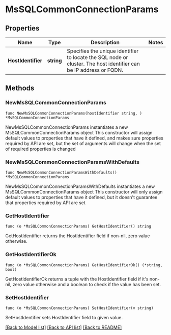 # MsSQLCommonConnectionParams

## Properties

Name | Type | Description | Notes
------------ | ------------- | ------------- | -------------
**HostIdentifier** | **string** | Specifies the unique identifier to locate the SQL node or cluster. The host identifier can be IP address or FQDN. | 

## Methods

### NewMsSQLCommonConnectionParams

`func NewMsSQLCommonConnectionParams(hostIdentifier string, ) *MsSQLCommonConnectionParams`

NewMsSQLCommonConnectionParams instantiates a new MsSQLCommonConnectionParams object
This constructor will assign default values to properties that have it defined,
and makes sure properties required by API are set, but the set of arguments
will change when the set of required properties is changed

### NewMsSQLCommonConnectionParamsWithDefaults

`func NewMsSQLCommonConnectionParamsWithDefaults() *MsSQLCommonConnectionParams`

NewMsSQLCommonConnectionParamsWithDefaults instantiates a new MsSQLCommonConnectionParams object
This constructor will only assign default values to properties that have it defined,
but it doesn't guarantee that properties required by API are set

### GetHostIdentifier

`func (o *MsSQLCommonConnectionParams) GetHostIdentifier() string`

GetHostIdentifier returns the HostIdentifier field if non-nil, zero value otherwise.

### GetHostIdentifierOk

`func (o *MsSQLCommonConnectionParams) GetHostIdentifierOk() (*string, bool)`

GetHostIdentifierOk returns a tuple with the HostIdentifier field if it's non-nil, zero value otherwise
and a boolean to check if the value has been set.

### SetHostIdentifier

`func (o *MsSQLCommonConnectionParams) SetHostIdentifier(v string)`

SetHostIdentifier sets HostIdentifier field to given value.



[[Back to Model list]](../README.md#documentation-for-models) [[Back to API list]](../README.md#documentation-for-api-endpoints) [[Back to README]](../README.md)


